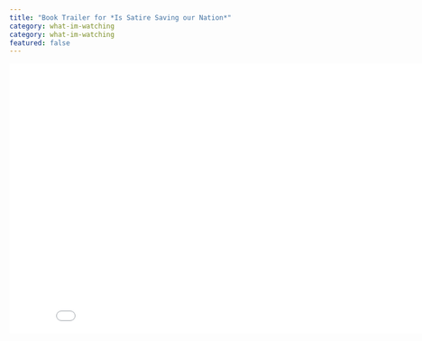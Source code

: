 ```yaml
---
title: "Book Trailer for *Is Satire Saving our Nation*"
category: what-im-watching
category: what-im-watching
featured: false
---
```

<iframe width="853" height="480" src="//www.youtube.com/embed/jMUYcr50RtE?rel=0&amp;showinfo=0" frameborder="0" allowfullscreen></iframe>
